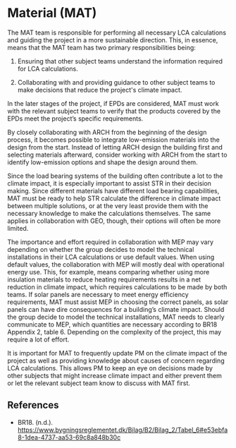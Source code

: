 # Material (MAT)
The MAT team is responsible for performing all necessary LCA calculations and guiding the project in a more sustainable direction. This, in essence, means that the MAT team has two primary responsibilities being:

1)	Ensuring that other subject teams understand the information required for LCA calculations.
  
2)	Collaborating with and providing guidance to other subject teams to make decisions that reduce the project's climate impact.

In the later stages of the project, if EPDs are considered, MAT must work with the relevant subject teams to verify that the products covered by the EPDs meet the project’s specific requirements.

By closely collaborating with ARCH from the beginning of the design process, it becomes possible to integrate low-emission materials into the design from the start. Instead of letting ARCH design the building first and selecting materials afterward, consider working with ARCH from the start to identify low-emission options and shape the design around them.

Since the load bearing systems of the building often contribute a lot to the climate impact, it is especially important to assist STR in their decision making. Since different materials have different load bearing capabilities, MAT must be ready to help STR calculate the difference in climate impact between multiple solutions, or at the very least provide them with the necessary knowledge to make the calculations themselves. The same applies in collaboration with GEO, though, their options will often be more limited.

The importance and effort required in collaboration with MEP may vary depending on whether the group decides to model the technical installations in their LCA calculations or use default values. When using default values, the collaboration with MEP will mostly deal with operational energy use. This, for example, means comparing whether using more insulation materials to reduce heating requirements results in a net reduction in climate impact, which requires calculations to be made by both teams. If solar panels are necessary to meet energy efficiency requirements, MAT must assist MEP in choosing the correct panels, as solar panels can have dire consequences for a building’s climate impact. Should the group decide to model the technical installations, MAT needs to clearly communicate to MEP, which quantities are necessary according to BR18 Appendix 2, table 6. Depending on the complexity of the project, this may require a lot of effort.

It is important for MAT to frequently update PM on the climate impact of the project as well as providing knowledge about causes of concern regarding LCA calculations. This allows PM to keep an eye on decisions made by other subjects that might increase climate impact and either prevent them or let the relevant subject team know to discuss with MAT first.


## References
- BR18. (n.d.). https://www.bygningsreglementet.dk/Bilag/B2/Bilag_2/Tabel_6#e53ebfa8-1dea-4737-aa53-69c8a848b30c

